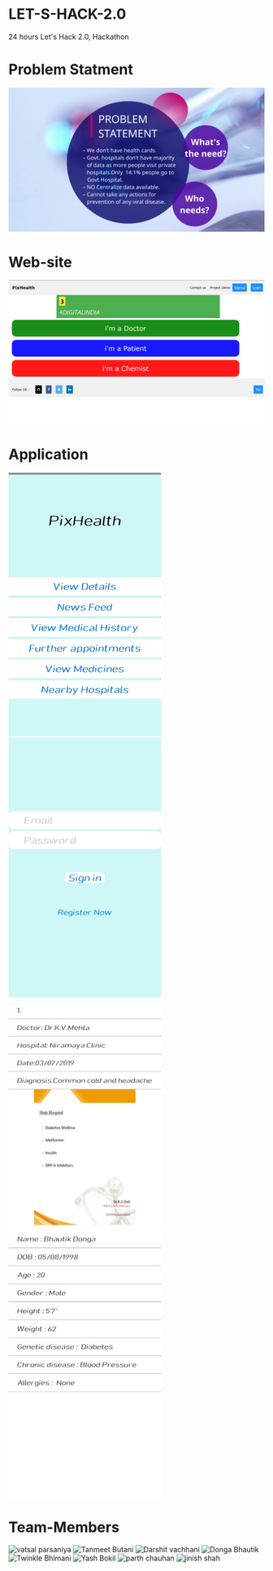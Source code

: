 # LET-S-HACK-2.0
24 hours Let's Hack 2.0, Hackathon 

# Problem Statment

  ![Problem Statment](Images/8.png)

# Web-site

  ![Home Page](Images/1.png)


# Application

<img src="Images/a1.jpeg" width="300">  <img src="Images/a02.jpeg" width="300"> 

<img src="Images/a2.jpeg" width="300">  <img src="Images/a3.jpeg" width="300"> 

# Team-Members

![vatsal parsaniya](https://github.com/Vatsalparsaniya)
![Tanmeet Butani](https://github.com/tanmeet1)
![Darshit vachhani](https://github.com/darshitvachhani)
![Donga Bhautik](https://github.com/BhautikDonga)
![Twinkle Bhimani](https://github.com/Twinkle-Patel)
![Yash Bokil](https://github.com/yash730)
![parth chauhan](https://github.com/parthss)
![jinish shah](https://github.com/Vatsalparsaniya)
